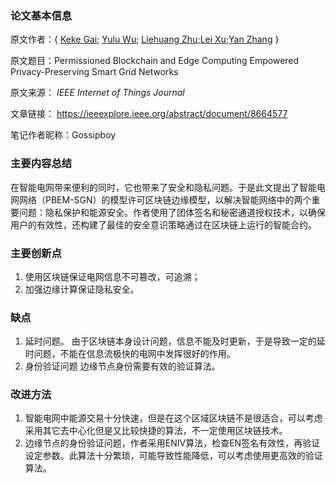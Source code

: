 ### 论文基本信息
原文作者：{ [Keke Gai](https://ieeexplore.ieee.org/author/37085461833); [Yulu Wu](https://ieeexplore.ieee.org/author/37086461431); [Liehuang Zhu](https://ieeexplore.ieee.org/author/37692927900);[Lei Xu](https://ieeexplore.ieee.org/author/38239553400);[Yan Zhang](https://ieeexplore.ieee.org/author/37405814700) }

原文题目：Permissioned Blockchain and Edge Computing Empowered Privacy-Preserving Smart Grid Networks

原文来源： *IEEE Internet of Things Journal* 

文章链接： https://ieeexplore.ieee.org/abstract/document/8664577

笔记作者昵称：Gossipboy

### 主要内容总结
在智能电网带来便利的同时，它也带来了安全和隐私问题。于是此文提出了智能电网网络（PBEM-SGN）的模型许可区块链边缘模型，以解决智能网络中的两个重要问题：隐私保护和能源安全。作者使用了团体签名和秘密通道授权技术，以确保用户的有效性，还构建了最佳的安全意识策略通过在区块链上运行的智能合约。
### 主要创新点
1. 使用区块链保证电网信息不可篡改，可追溯；
2. 加强边缘计算保证隐私安全。
### 缺点
1. 延时问题。
由于区块链本身设计问题，信息不能及时更新，于是导致一定的延时问题，不能在信息流极快的电网中发挥很好的作用。
2. 身份验证问题
边缘节点身份需要有效的验证算法。
### 改进方法
1. 智能电网中能源交易十分快速，但是在这个区域区块链不是很适合，可以考虑采用其它去中心化但是又比较快捷的算法，不一定使用区块链技术。
2. 边缘节点的身份验证问题，作者采用ENIV算法，检查EN签名有效性，再验证设定参数。此算法十分繁琐，可能导致性能降低，可以考虑使用更高效的验证算法。

